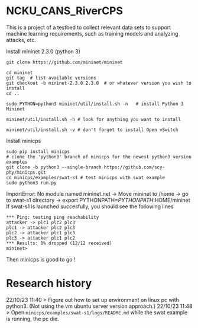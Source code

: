 # NCKU_CANS_RiverCPS
This is a project of a testbed to collect relevant data sets to support machine learning requirements, such as training models and analyzing attacks, etc.

Install mininet 2.3.0 (python 3)

```
git clone https://github.com/mininet/mininet

cd mininet
git tag  # list available versions
git checkout -b mininet-2.3.0 2.3.0  # or whatever version you wish to install
cd ..

sudo PYTHON=python3 mininet/util/install.sh -n   # install Python 3 Mininet

mininet/util/install.sh -h # look for anything you want to install

mininet/util/install.sh -v # don't forget to install Open vSwitch
```
Install minicps
```
sudo pip install minicps
# clone the 'python3' branch of minicps for the newest python3 version examples
git clone -b python3 --single-branch https://github.com/scy-phy/minicps.git 
cd minicps/examples/swat-s1 # test minicps with swat example
sudo python3 run.py
```
ImportError: No module named mininet.net 
-> Move mininet to /home -> go to swat-s1 directory -> export PYTHONPATH=$PYTHONPATH:$HOME/mininet
If swat-s1 is launched succesfully, you should see the following lines
```
*** Ping: testing ping reachability
attacker -> plc1 plc2 plc3 
plc1 -> attacker plc2 plc3 
plc2 -> attacker plc1 plc3 
plc3 -> attacker plc1 plc2 
*** Results: 0% dropped (12/12 received)
mininet> 
```
Then minicps is good to go !

# Research history

22/10/23 11:40 > Figure out how to set up environment on linux pc with python3. (Not using the vm ubuntu server version approach.) 
22/10/23 11:48 > Open `minicps/examples/swat-s1/logs/README.md` while the swat example is running, the pc die. 
